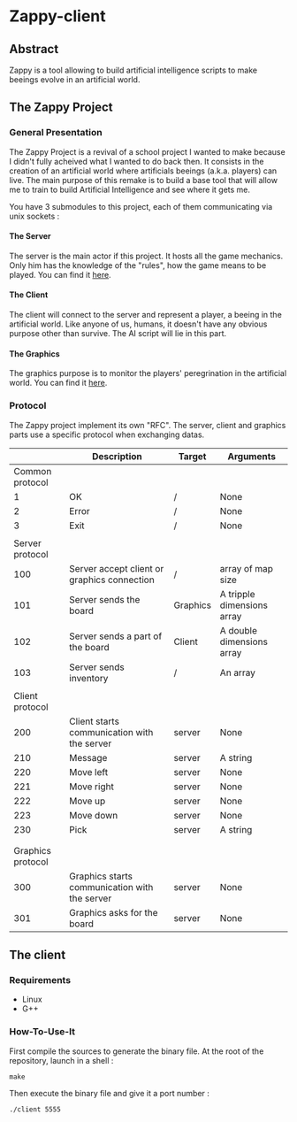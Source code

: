 # Zappy-client

## Abstract

Zappy is a tool allowing to build artificial intelligence scripts to make beeings evolve in an artificial world.

## The Zappy Project

### General Presentation

The Zappy Project is a revival of a school project I wanted to make because I didn't fully acheived what I wanted to do back then.
It consists in the creation of an artificial world where artificials beeings (a.k.a. players) can live.
The main purpose of this remake is to build a base tool that will allow me to train to build Artificial Intelligence and see where it gets me.

You have 3 submodules to this project, each of them communicating via unix sockets :

#### The Server

The server is the main actor if this project. It hosts all the game mechanics. Only him has the knowledge of the "rules", how the game means to be played.
You can find it [here](https://github.com/erwan-simon/Zappy-server).

#### The Client

The client will connect to the server and represent a player, a beeing in the artificial world. Like anyone of us, humans, it doesn't have any obvious purpose other than survive.
The AI script will lie in this part.

#### The Graphics

The graphics purpose is to monitor the players' peregrination in the artificial world.
You can find it [here](https://github.com/erwan-simon/Zappy-graphics).

### Protocol

The Zappy project implement its own "RFC". The server, client and graphics parts use a specific protocol when exchanging datas.


| 		            | Description                                   | Target   | Arguments                  |
|-------------------|-----------------------------------------------|----------|----------------------------|
| Common protocol   |                                               |          |                            |
| 1                 | OK                                            | /        | None                       |
| 2                 | Error                                         | /        | None                       |
| 3                 | Exit                                          | /        | None                       |
|                   |                                               |          |                            |
| Server protocol   |                                               |          |                            |
| 100               | Server accept client or graphics connection   | /        | array of map size          |
| 101               | Server sends the board                        | Graphics | A tripple dimensions array |
| 102               | Server sends a part of the board              | Client   | A double dimensions array  |
| 103               | Server sends inventory                        | /        | An array                   |
|                   |                                               |          |                            |
| Client protocol   |                                               |          |                            |
| 200               | Client starts communication with the server   | server   | None                       |
| 210               | Message                                       | server   | A string                   |
| 220               | Move left                                     | server   | None                       |
| 221               | Move right                                    | server   | None                       |
| 222               | Move up                                       | server   | None                       |
| 223               | Move down                                     | server   | None                       |
| 230               | Pick                                          | server   | A string                   |
|                   |                                               |          |                            |
|                   |                                               |          |                            |
| Graphics protocol |                                               |          |                            |
| 300               | Graphics starts communication with the server | server   | None                       |
| 301               | Graphics asks for the board                   | server   | None                       |

## The client

### Requirements

 - Linux
 - G++

### How-To-Use-It

First compile the sources to generate the binary file. At the root of the repository, launch in a shell :
```
make
```

Then execute the binary file and give it a port number :
```
./client 5555
```
